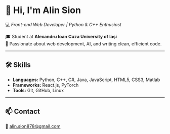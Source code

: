 # 👋 Hi, I'm Alin Sion
💻 *Front-end Web Developer | Python & C++ Enthusiast*

🎓 Student at **Alexandru Ioan Cuza University of Iași**  
🚀 Passionate about web development, AI, and writing clean, efficient code.

---

## 🛠 Skills
- **Languages:** Python, C++, C#, Java, JavaScript, HTML5, CSS3, Matlab 
- **Frameworks:** React.js, PyTorch
- **Tools:** Git, GitHub, Linux

---

## 📫 Contact
📧 alin.sion878@gmail.com
